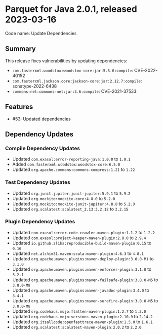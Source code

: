 # Parquet for Java 2.0.1, released 2023-03-16

Code name: Update Dependencies

## Summary

This release fixes vulnerabilities by updating dependencies:

* `com.fasterxml.woodstox:woodstox-core:jar:5.3.0:compile`: CVE-2022-40152
* `com.fasterxml.jackson.core:jackson-core:jar:2.12.7:compile`: sonatype-2022-6438
* `commons-net:commons-net:jar:3.6:compile`: CVE-2021-37533

## Features

* #53: Updated dependencies

## Dependency Updates

### Compile Dependency Updates

* Updated `com.exasol:error-reporting-java:1.0.0` to `1.0.1`
* Added `com.fasterxml.woodstox:woodstox-core:6.5.0`
* Updated `org.apache.commons:commons-compress:1.21` to `1.22`

### Test Dependency Updates

* Updated `org.junit.jupiter:junit-jupiter:5.9.1` to `5.9.2`
* Updated `org.mockito:mockito-core:4.8.0` to `5.2.0`
* Updated `org.mockito:mockito-junit-jupiter:4.8.0` to `5.2.0`
* Updated `org.scalatest:scalatest_2.13:3.2.12` to `3.2.15`

### Plugin Dependency Updates

* Updated `com.exasol:error-code-crawler-maven-plugin:1.1.2` to `1.2.2`
* Updated `com.exasol:project-keeper-maven-plugin:2.8.0` to `2.9.4`
* Updated `io.github.zlika:reproducible-build-maven-plugin:0.15` to `0.16`
* Updated `net.alchim31.maven:scala-maven-plugin:4.6.3` to `4.8.1`
* Updated `org.apache.maven.plugins:maven-deploy-plugin:3.0.0-M1` to `3.1.0`
* Updated `org.apache.maven.plugins:maven-enforcer-plugin:3.1.0` to `3.2.1`
* Updated `org.apache.maven.plugins:maven-failsafe-plugin:3.0.0-M5` to `3.0.0-M8`
* Updated `org.apache.maven.plugins:maven-javadoc-plugin:3.4.0` to `3.4.1`
* Updated `org.apache.maven.plugins:maven-surefire-plugin:3.0.0-M5` to `3.0.0-M8`
* Updated `org.codehaus.mojo:flatten-maven-plugin:1.2.7` to `1.3.0`
* Updated `org.codehaus.mojo:versions-maven-plugin:2.10.0` to `2.14.2`
* Updated `org.itsallcode:openfasttrace-maven-plugin:1.5.0` to `1.6.1`
* Updated `org.scalatest:scalatest-maven-plugin:2.0.2` to `2.2.0`
